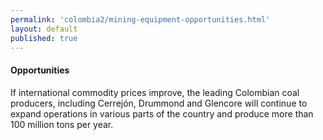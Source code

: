 ```yaml
--- 
permalink: 'colombia2/mining-equipment-opportunities.html' 
layout: default
published: true 
---
```

<h4 id="mining-equipment-opportunities">Opportunities</h4>

If international commodity prices improve, the leading Colombian coal producers, including Cerrejón, Drummond and Glencore will continue to expand operations in various parts of the country and produce more than 100 million tons per year.

